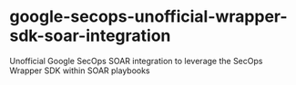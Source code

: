 # google-secops-unofficial-wrapper-sdk-soar-integration
Unofficial Google SecOps SOAR integration to leverage the SecOps Wrapper SDK within SOAR playbooks
